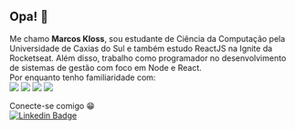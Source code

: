 ## Opa! 🤙

Me chamo **Marcos Kloss**, sou estudante de Ciência da Computação pela Universidade de Caxias do Sul e também estudo ReactJS na Ignite da Rocketseat. Além disso, trabalho como programador no desenvolvimento de sistemas de gestão com foco em Node e React.</br> Por enquanto tenho familiaridade com: </br>
 [![](	https://img.shields.io/badge/JavaScript-323330?style=for-the-badge&logo=javascript&logoColor=F7DF1E)](https://developer.mozilla.org/pt-BR/docs/Web/JavaScript)
 [![](https://img.shields.io/badge/TypeScript-007ACC?style=for-the-badge&logo=typescript&logoColor=white)](https://www.typescriptlang.org/docs/)
 [![](https://img.shields.io/badge/React-20232A?style=for-the-badge&logo=react&logoColor=61DAFB)](https://pt-br.reactjs.org/)
 [![](https://img.shields.io/badge/Node.js-43853D?style=for-the-badge&logo=node.js&logoColor=white)](https://nodejs.org/en/)

Conecte-se comigo 😁 <br>
 [![Linkedin Badge](https://img.shields.io/badge/LinkedIn-0077B5?style=for-the-badge&logo=linkedin&logoColor=white)](https://www.linkedin.com/in/marcos-kloss/)



